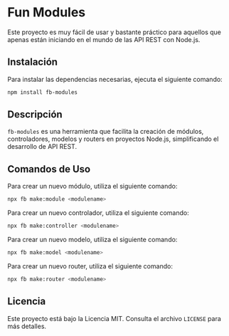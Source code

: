 # Fun Modules

Este proyecto es muy fácil de usar y bastante práctico para aquellos que apenas están iniciando en el mundo de las API REST con Node.js.

## Instalación

Para instalar las dependencias necesarias, ejecuta el siguiente comando:

```bash
npm install fb-modules
```
 

## Descripción

`fb-modules` es una herramienta que facilita la creación de módulos, controladores, modelos y routers en proyectos Node.js, simplificando el desarrollo de API REST.

## Comandos de Uso

Para crear un nuevo módulo, utiliza el siguiente comando:

```bash
npx fb make:module <modulename>
```

Para crear un nuevo controlador, utiliza el siguiente comando:

```bash
npx fb make:controller <modulename>
```

Para crear un nuevo modelo, utiliza el siguiente comando:

```bash
npx fb make:model <modulename>
```

Para crear un nuevo router, utiliza el siguiente comando:

```bash
npx fb make:router <modulename>
```
 
## Licencia

Este proyecto está bajo la Licencia MIT. Consulta el archivo `LICENSE` para más detalles.